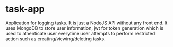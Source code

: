 # task-app
Application for logging tasks. It is just a NodeJS API without any front end.
It uses MongoDB to store user information, jwt for token generation which is used to athenticate user everytime user attempts to perform restricted action
such as creating/viewing/deleting tasks.
